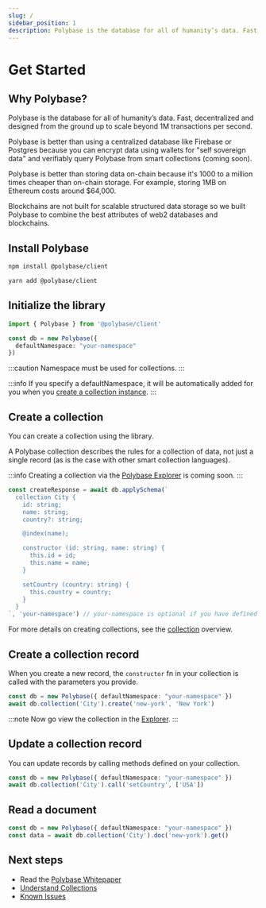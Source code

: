 ```yaml
---
slug: /
sidebar_position: 1
description: Polybase is the database for all of humanity’s data. Fast, decentralized and designed from the ground up to scale beyond 1M transactions per second.
---
```


# Get Started

## Why Polybase?

Polybase is the database for all of humanity’s data. Fast, decentralized and designed from the ground up to scale beyond 1M transactions per second. 

Polybase is better than using a centralized database like Firebase or Postgres because you can encrypt data using wallets for "self sovereign data" and verifiably query Polybase from smart collections (coming soon).

Polybase is better than storing data on-chain because it's 1000 to a million times cheaper than on-chain storage. For example, storing 1MB on Ethereum costs around $64,000. 

Blockchains are not built for scalable structured data storage so we built Polybase to combine the best attributes of web2 databases and blockchains.

## Install Polybase

```bash
npm install @polybase/client
```
```bash
yarn add @polybase/client
```


## Initialize the library

```ts
import { Polybase } from '@polybase/client'

const db = new Polybase({
  defaultNamespace: "your-namespace"
})
```

:::caution
Namespace must be used for collections.
:::

:::info
 If you specify a defaultNamespace, it will be automatically added for you when you [create a collection instance](/collections#get-a-collection).
:::

## Create a collection

You can create a collection using the library. 

A Polybase collection describes the rules for a collection of data, not just a single record (as is the case with other smart collection languages).

:::info
Creating a collection via the [Polybase Explorer](https://explorer.testnet.polybase.xyz) is coming soon.
:::

```ts
const createResponse = await db.applySchema(`
  collection City {
    id: string;
    name: string;
    country?: string;

    @index(name);

    constructor (id: string, name: string) {
      this.id = id;
      this.name = name;
    }

    setCountry (country: string) {
      this.country = country;
    }
  }
`, 'your-namespace') // your-namespace is optional if you have defined a default namespace
```

For more details on creating collections, see the [collection](/collections) overview.

## Create a collection record

When you create a new record, the `constructor` fn in your collection is called with the parameters you provide.

```ts
const db = new Polybase({ defaultNamespace: "your-namespace" })
await db.collection('City').create('new-york', 'New York')
```

:::note
Now go view the collection in the [Explorer](https://explorer.testnet.polybase.xyz).
:::

## Update a collection record

You can update records by calling methods defined on your collection.

```ts
const db = new Polybase({ defaultNamespace: "your-namespace" })
await db.collection('City').call('setCountry', ['USA'])
```


## Read a document

```ts
const db = new Polybase({ defaultNamespace: "your-namespace" })
const data = await db.collection('City').doc('new-york').get()
```

## Next steps

* Read the [Polybase Whitepaper](https://polybase.xyz/Polybase_A_Decentralised_Query_Index_and_Storage_Protocol-v2.0.pdf)
* [Understand Collections](/collections)
* [Known Issues](/known-issues)
